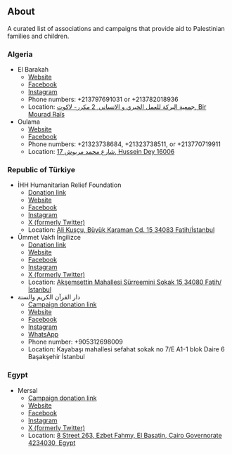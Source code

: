 ## About

A curated list of associations and campaigns that provide aid to Palestinian families and children.

### Algeria

- El Barakah
  - [Website](https://elbarakahdz.com/)
  - [Facebook](https://www.facebook.com/Albarakahdz/)
  - [Instagram](https://www.instagram.com/elbarakahdz/)
  - Phone numbers: +213797691031 or +213782018936
  - Location: [جمعية البركة للعمل الخيري و الانساني, 2 مكرر- لاكوت, Bir Mourad Raïs](https://maps.app.goo.gl/r8THTB3meG1zX9W67)
- Oulama
  - [Website](https://oulama.dz/)
  - [Facebook](https://www.facebook.com/officieloulamas)
  - Phone numbers: +21323738684, +21323738511, or +213770719911
  - Location: [17 شارع محمد مربوش, Hussein Dey 16006](https://maps.app.goo.gl/ECQKLn7i5YDjV3mN6)

### Republic of Türkiye

- İHH Humanitarian Relief Foundation
  - [Donation link](https://ihh.org.tr/en/donate/palestine-gaza)
  - [Website](https://ihh.org.tr/en)
  - [Facebook](https://www.facebook.com/ihhen)
  - [Instagram](https://www.instagram.com/humanitarianrelief/)
  - [X (formerly Twitter)](https://twitter.com/IHHen)
  - Location: [Ali Kuşçu, Büyük Karaman Cd. 15 34083 Fatih/İstanbul](https://maps.app.goo.gl/2dCUexhZAsuCDBjF6)
- Ümmet Vakfı İngilizce
  - [Donation link](https://ummetvakfi.org/ar//proje/%D8%AD%D9%85%D9%84%D8%A9%20%D8%A5%D8%BA%D8%A7%D8%AB%D9%8A%D8%A9%20%D8%B9%D8%A7%D8%AC%D9%84%D8%A9-%D9%81%D9%84%D8%B3%D8%B7%D9%8A%D9%86/304)
  - [Website](https://ummetvakfi.org/)
  - [Facebook](https://www.facebook.com/ummetvakf/)
  - [Instagram](https://www.instagram.com/ummetvakf/)
  - [X (formerly Twitter)](https://twitter.com/ummetvakf)
  - Location: [Akşemsettin Mahallesi Sürreemini Sokak 15 34080 Fatih/İstanbul](https://maps.app.goo.gl/uh5VDVkAgqY41yoL8)
- دار القرآن الكريم والسنة
  - [Campaign donation link](https://dkvsturkiye.ensany.com/campaign/6442)
  - [Website](https://dkvsturkiye.ensany.com/)
  - [Facebook](https://web.facebook.com/DQWS.TURKEY)
  - [Instagram](https://www.instagram.com/dqws.turkey/)
  - [WhatsApp](https://wa.me/+90%20531%20269%2080%2009?text=%D8%A7%D9%84%D8%B3%D9%84%D8%A7%D9%85%20%D8%B9%D9%84%D9%8A%D9%83%D9%85%20%D8%B9%D9%86%D8%AF%D9%8A%20%D8%A7%D8%B3%D8%AA%D9%81%D8%B3%D8%A7%D8%B1.)
  - Phone number: +905312698009
  - Location: Kayabaşı mahallesi sefahat sokak no 7/E A1-1 blok Daire 6 Başakşehir İstanbul

### Egypt

- Mersal
  - [Campaign donation link](https://mersal-ngo.org/Donation)
  - [Website](https://mersal-ngo.org/)
  - [Facebook](https://web.facebook.com/Mersalfoundation)
  - [Instagram](https://www.instagram.com/mersal_foundation/)
  - [X (formerly Twitter)](https://twitter.com/Mersalcharity)
  - Location: [8 Street 263, Ezbet Fahmy, El Basatin, Cairo Governorate 4234030, Egypt](https://maps.app.goo.gl/UDYXd8nrvfrsbFXi7)
